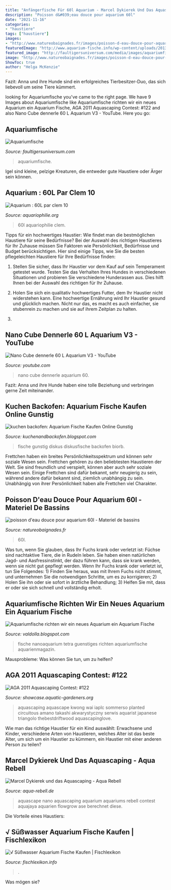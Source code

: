 ```yaml
---
title: "Anfängerfische Für 60l Aquarium - Marcel Dykierek Und Das Aquascaping"
description: "Poisson d&#039;eau douce pour aquarium 60l"
date: "2021-11-16"
categories:
- "haustiere"
tags: ["haustiere"]
images:
- "http://www.natureobaignades.fr/images/poisson-d-eau-douce-pour-aquarium-60l_10.jpg"
featuredImage: "http://www.aquarium-fische.info/wp-content/uploads/2013/03/nano3.jpg"
featured_image: "http://faultigersuniversum.com/media/images/aquariumfisch-38-large.jpg"
image: "http://www.natureobaignades.fr/images/poisson-d-eau-douce-pour-aquarium-60l_10.jpg"
ShowToc: true
author: "Helga McKenzie"
---
```



Fazit: Anna und ihre Hunde sind ein erfolgreiches Tierbesitzer-Duo, das sich liebevoll um seine Tiere kümmert.

	

		
looking for Aquariumfische you've came to the right page. We have 9 Images about Aquariumfische like Aquariumfische richten wir ein neues Aquarium ein Aquarium Fische, AGA 2011 Aquascaping Contest: #122 and also Nano Cube dennerle 60 L Aquarium V3 - YouTube. Here you go:
		
    
## Aquariumfische

<img loading=lazy src="http://faultigersuniversum.com/media/images/aquariumfisch-38-large.jpg" onerror="this.onerror=null;this.src='https://tse2.mm.bing.net/th?id=OIP.etm0KpX4cu5w-fXP9t8BfwHaE5&amp;pid=15.1';" alt="Aquariumfische">

_Source: faultigersuniversum.com_

>aquariumfische. 

	

Igel sind kleine, pelzige Kreaturen, die entweder gute Haustiere oder Ärger sein können.

    
## Aquarium : 60L Par Clem 10

<img loading=lazy src="http://www.aquariophilie.org/aquarium/images/aq620ph1813.jpg" onerror="this.onerror=null;this.src='https://tse4.mm.bing.net/th?id=OIP.3gLIdd_BOP8pdBHLRCLUggHaFj&amp;pid=15.1';" alt="Aquarium : 60L par clem 10">

_Source: aquariophilie.org_

>60l aquariophilie clem. 

	

Tipps für ein hochwertiges Haustier: Wie findet man die bestmöglichen Haustiere für seine Bedürfnisse?
Bei der Auswahl des richtigen Haustieres für Ihr Zuhause müssen Sie Faktoren wie Persönlichkeit, Bedürfnisse und Budget berücksichtigen. Hier sind einige Tipps, wie Sie die besten pflegeleichten Haustiere für Ihre Bedürfnisse finden:
1. Stellen Sie sicher, dass Ihr Haustier vor dem Kauf auf sein Temperament getestet wurde. Testen Sie das Verhalten Ihres Hundes in verschiedenen Situationen und probieren Sie verschiedene Hunderassen aus. Dies hilft Ihnen bei der Auswahl des richtigen für Ihr Zuhause.

2. Holen Sie sich ein qualitativ hochwertiges Futter, dem Ihr Haustier nicht widerstehen kann. Eine hochwertige Ernährung wird Ihr Haustier gesund und glücklich machen. Nicht nur das, es macht es auch einfacher, sie stubenrein zu machen und sie auf ihrem Zeitplan zu halten.

3.

    
## Nano Cube Dennerle 60 L Aquarium V3 - YouTube

<img loading=lazy src="http://i.ytimg.com/vi/LdArlg6BkQ4/maxresdefault.jpg" onerror="this.onerror=null;this.src='https://tse1.mm.bing.net/th?id=OIP.fq4y1RZ8Micpc5u6gIw8XAHaEK&amp;pid=15.1';" alt="Nano Cube dennerle 60 L Aquarium V3 - YouTube">

_Source: youtube.com_

>nano cube dennerle aquarium 60. 

	

Fazit: Anna und ihre Hunde haben eine tolle Beziehung und verbringen gerne Zeit miteinander.

    
## Kuchen Backofen: Aquarium Fische Kaufen Online Gunstig

<img loading=lazy src="https://diskus-direkt.de/images/diskusfische-im-aquarium.jpg" onerror="this.onerror=null;this.src='https://tse2.mm.bing.net/th?id=OIP.0n0ogwTDhre8tCESJuoIFAHaEo&amp;pid=15.1';" alt="kuchen backofen: Aquarium Fische Kaufen Online Gunstig">

_Source: kuchenandbackofen.blogspot.com_

>fische gunstig diskus diskusfische backofen biorb. 

	

Frettchen haben ein breites Persönlichkeitsspektrum und können sehr soziale Wesen sein.
Frettchen gehören zu den beliebtesten Haustieren der Welt. Sie sind freundlich und verspielt, können aber auch sehr soziale Wesen sein. Einige Frettchen sind dafür bekannt, sehr neugierig zu sein, während andere dafür bekannt sind, ziemlich unabhängig zu sein. Unabhängig von ihrer Persönlichkeit haben alle Frettchen viel Charakter.

    
## Poisson D&#039;eau Douce Pour Aquarium 60l - Materiel De Bassins

<img loading=lazy src="http://www.natureobaignades.fr/images/poisson-d-eau-douce-pour-aquarium-60l_10.jpg" onerror="this.onerror=null;this.src='https://tse2.mm.bing.net/th?id=OIP.wC_60YWyfql-8haskC_V4QAAAA&amp;pid=15.1';" alt="poisson d&#039;eau douce pour aquarium 60l - Materiel de bassins">

_Source: natureobaignades.fr_

>60l. 

	

Was tun, wenn Sie glauben, dass Ihr Fuchs krank oder verletzt ist:
Füchse sind nachtaktive Tiere, die in Rudeln leben. Sie haben einen natürlichen Jagd- und Aasfressinstinkt, der dazu führen kann, dass sie krank werden, wenn sie nicht gut gepflegt werden. Wenn Ihr Fuchs krank oder verletzt ist, tun Sie Folgendes: 1) Finden Sie heraus, was mit Ihrem Fuchs nicht stimmt, und unternehmen Sie die notwendigen Schritte, um es zu korrigieren; 2) Holen Sie ihn oder sie sofort in ärztliche Behandlung; 3) Helfen Sie mit, dass er oder sie sich schnell und vollständig erholt.

    
## Aquariumfische Richten Wir Ein Neues Aquarium Ein Aquarium Fische

<img loading=lazy src="http://www.aquarium-fische.info/wp-content/uploads/2013/03/nano3.jpg" onerror="this.onerror=null;this.src='https://tse2.mm.bing.net/th?id=OIP.IhIoyNQe-ga8rTcD9rRS5AHaFj&amp;pid=15.1';" alt="Aquariumfische richten wir ein neues Aquarium ein Aquarium Fische">

_Source: valdolla.blogspot.com_

>fische nanoaquarium tetra guenstiges richten aquariumfische aquarienmagazin. 

	

Mausprobleme: Was können Sie tun, um zu helfen?

    
## AGA 2011 Aquascaping Contest: #122

<img loading=lazy src="https://showcase.aquatic-gardeners.org/2011/Images/Big/360.jpg" onerror="this.onerror=null;this.src='https://tse3.mm.bing.net/th?id=OIP.URA0A7579KXzgqe5CTFtJQHaCT&amp;pid=15.1';" alt="AGA 2011 Aquascaping Contest: #122">

_Source: showcase.aquatic-gardeners.org_

>aquascaping aquascape kwong wai iaplc sommerso planted circuitous amano takashi akwarystyczny serwis aquarist japanese triangolo thebestdriftwood aquascapinglove. 

	

Wie man das richtige Haustier für ein Kind auswählt: Erwachsene und Kinder, verschiedene Arten von Haustieren, welches Alter ist das beste Alter, um sich um ein Haustier zu kümmern, ein Haustier mit einer anderen Person zu teilen?

    
## Marcel Dykierek Und Das Aquascaping - Aqua Rebell

<img loading=lazy src="http://www.aqua-rebell.de/images/aquascaping/aquascaping-aqua-rebell-02.jpg" onerror="this.onerror=null;this.src='https://tse4.mm.bing.net/th?id=OIP.mk4U85Lz7Cgvb5t6D6lLLAHaHO&amp;pid=15.1';" alt="Marcel Dykierek und das Aquascaping - Aqua Rebell">

_Source: aqua-rebell.de_

>aquascape nano aquascaping aquarium aquariums rebell contest aquajaya aquarien flowgrow ase berechnet diese. 

	

Die Vorteile eines Haustiers:

    
## √ Süßwasser Aquarium Fische Kaufen | Fischlexikon

<img loading=lazy src="https://i.pinimg.com/originals/7b/f0/03/7bf00334c6efab9eaa3146104773ac4a.jpg" onerror="this.onerror=null;this.src='https://tse3.mm.bing.net/th?id=OIP.Hr10PlyqhKcsIS8ir1xYVAHaE7&amp;pid=15.1';" alt="√ Süßwasser Aquarium Fische Kaufen | Fischlexikon">

_Source: fischlexikon.info_

>. 

	

Was mögen sie?

